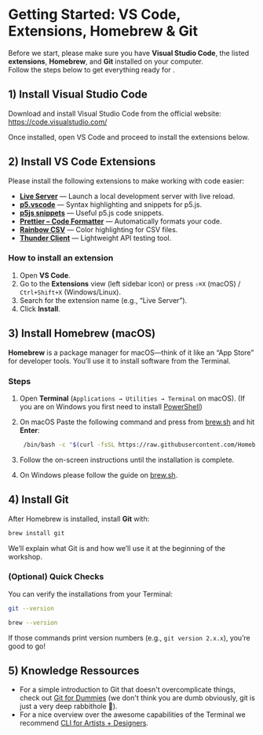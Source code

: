 # Getting Started: VS Code, Extensions, Homebrew & Git

Before we start, please make sure you have **Visual Studio Code**, the listed **extensions**, **Homebrew**, and **Git** installed on your computer.  
Follow the steps below to get everything ready for .

## 1) Install Visual Studio Code

Download and install Visual Studio Code from the official website: https://code.visualstudio.com/

Once installed, open VS Code and proceed to install the extensions below.

## 2) Install VS Code Extensions

Please install the following extensions to make working with code easier:

- **[Live Server](https://marketplace.visualstudio.com/items?itemName=ritwickdey.LiveServer)** — Launch a local development server with live reload.
- **[p5.vscode](https://marketplace.visualstudio.com/items?itemName=samplavigne.p5-vscode)** — Syntax highlighting and snippets for p5.js.
- **[p5js snippets](https://marketplace.visualstudio.com/items?itemName=acidic9.p5js-snippets)** — Useful p5.js code snippets.  
- **[Prettier – Code Formatter](https://marketplace.visualstudio.com/items?itemName=esbenp.prettier-vscode)** — Automatically formats your code.
- **[Rainbow CSV](https://marketplace.visualstudio.com/items?itemName=mechatroner.rainbow-csv)** — Color highlighting for CSV files.
- **[Thunder Client](https://marketplace.visualstudio.com/items?itemName=rangav.vscode-thunder-client)** — Lightweight API testing tool.

### How to install an extension
1. Open **VS Code**.
2. Go to the **Extensions** view (left sidebar icon) or press `⇧⌘X` (macOS) / `Ctrl+Shift+X` (Windows/Linux).
3. Search for the extension name (e.g., “Live Server”).
4. Click **Install**.

## 3) Install Homebrew (macOS)

**Homebrew** is a package manager for macOS—think of it like an “App Store” for developer tools. You’ll use it to install software from the Terminal.

### Steps
1. Open **Terminal** (`Applications → Utilities → Terminal` on macOS). (If you are on Windows you first need to install [PowerShell](https://learn.microsoft.com/de-de/powershell/scripting/install/installing-powershell-on-windows?view=powershell-7.5))
2. On macOS Paste the following command and press from [brew.sh](https://brew.sh/) and hit **Enter**:

   ```bash
    /bin/bash -c "$(curl -fsSL https://raw.githubusercontent.com/Homebrew/install/HEAD/install.sh)"
   ```

3. Follow the on-screen instructions until the installation is complete.
4. On Windows please follow the guide on [brew.sh](https://brew.sh/).


## 4) Install Git

After Homebrew is installed, install **Git** with:

```bash
brew install git
```
We’ll explain what Git is and how we’ll use it at the beginning of the workshop.

### (Optional) Quick Checks

You can verify the installations from your Terminal:

```bash
git --version
```

```bash
brew --version
```

If those commands print version numbers (e.g., `git version 2.x.x`), you’re good to go!

## 5) Knowledge Ressources

- For a simple introduction to Git that doesn't overcomplicate things, check out [Git for Dummies](https://www.youtube.com/watch?v=mJ-qvsxPHpY) (we don't think you are dumb obviously, git is just a very deep rabbithole 🐇).
- For a nice overview over the awesome capabilities of the Terminal we recommend [CLI for Artists + Designers](https://ffd8.github.io/cli-for-artists-and-designers/). 